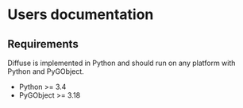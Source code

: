 # Users documentation

## Requirements

Diffuse is implemented in Python and should run on any platform with Python and
PyGObject.

* Python >= 3.4
* PyGObject >= 3.18
